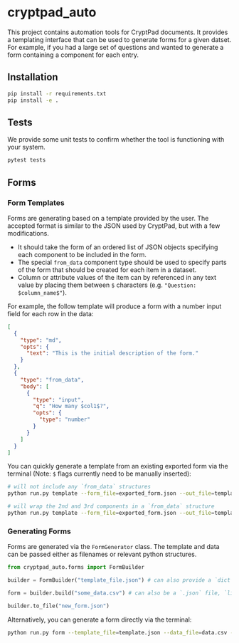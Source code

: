 # cryptpad_auto

This project contains automation tools for CryptPad documents. It provides a templating interface that can be used to generate forms for a given datset. For example, if you had a large set of questions and wanted to generate a form containing a component for each entry.

## Installation

```bash
pip install -r requirements.txt
pip install -e .
```

## Tests

We provide some unit tests to confirm whether the tool is functioning with your system.

```bash
pytest tests
```

## Forms
### Form Templates

Forms are generating based on a template provided by the user. The accepted format is similar to the JSON used by CryptPad, but with a few modifications. 
* It should take the form of an ordered list of JSON objects specifying each component to be included in the form.
* The special `from_data` component type should be used to specify parts of the form that should be created for each item in a dataset.
* Column or attribute values of the item can by referenced in any text value by placing them between `$` characters (e.g. `"Question: $column_name$"`).

For example, the follow template will produce a form with a number input field for each row in the data:
```json
[
  {
    "type": "md",
    "opts": {
      "text": "This is the initial description of the form."
    }
  },
  {
    "type": "from_data",
    "body": [
      {
        "type": "input",
        "q": "How many $col1$?",
        "opts": {
          "type": "number"
        }
      }
    ]
  }
]
```

You can quickly generate a template from an existing exported form via the terminal (Note: `$` flags currently need to be manually inserted):
```bash
# will not include any `from_data` structures
python run.py template --form_file=exported_form.json --out_file=template.json

# will wrap the 2nd and 3rd components in a `from_data` structure
python run.py template --form_file=exported_form.json --out_file=template.json --data_groups="[[1,2]]"
```

### Generating Forms
Forms are generated via the `FormGenerator` class. The template and data can be passed either as filenames or relevant python structures. 
```python
from cryptpad_auto.forms import FormBuilder

builder = FormBuilder("template_file.json") # can also provide a `dict` template

form = builder.build("some_data.csv") # can also be a `.json` file, `list[dict]` or `pandas.DataFrame` object

builder.to_file("new_form.json")
```

Alternatively, you can generate a form directly via the terminal:
```bash
python run.py form --template_file=template.json --data_file=data.csv --out_file=form.json
```
